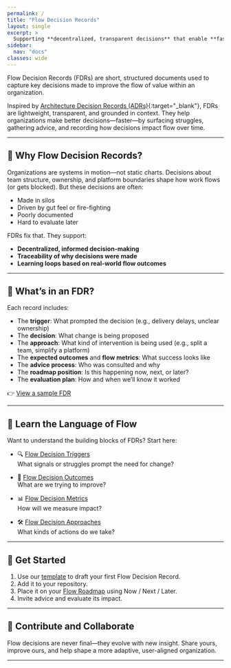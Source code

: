 ```yaml
---
permalink: /
title: "Flow Decision Records"
layout: single
excerpt: > 
  Supporting **decentralized, transparent decisions** that enable **faster flow of value**.
sidebar:
  nav: "docs"
classes: wide
---
```


Flow Decision Records (FDRs) are short, structured documents used to capture key decisions made to improve the flow of value within an organization.

Inspired by [Architecture Decision Records (ADRs)](https://adr.github.io/){:target="_blank"}, FDRs are lightweight, transparent, and grounded in context. They help organizations make better decisions—faster—by surfacing struggles, gathering advice, and recording how decisions impact flow over time.

---

## 🧭 Why Flow Decision Records?

Organizations are systems in motion—not static charts. Decisions about team structure, ownership, and platform boundaries shape how work flows (or gets blocked). But these decisions are often:

- Made in silos
- Driven by gut feel or fire-fighting
- Poorly documented
- Hard to evaluate later

FDRs fix that. They support:

- **Decentralized, informed decision-making**
- **Traceability of why decisions were made**
- **Learning loops based on real-world flow outcomes**

---

## 📄 What’s in an FDR?

Each record includes:

- The **trigger**: What prompted the decision (e.g., delivery delays, unclear ownership)
- The **decision**: What change is being proposed
- The **approach**: What kind of intervention is being used (e.g., split a team, simplify a platform)
- The **expected outcomes** and **flow metrics**: What success looks like
- The **advice process**: Who was consulted and why
- The **roadmap position**: Is this happening now, next, or later?
- The **evaluation plan**: How and when we’ll know it worked

👉 [View a sample FDR](/docs/FDRs/FDR-027-split-team-alpha)

---

## 🧠 Learn the Language of Flow

Want to understand the building blocks of FDRs? Start here:

- 🔍 [Flow Decision Triggers](/docs/flow-decision-triggers)  
  What signals or struggles prompt the need for change?

- 🎯 [Flow Decision Outcomes](/docs/flow-decision-outcomes)  
  What are we trying to improve?

- 📊 [Flow Decision Metrics](/docs/flow-decision-metrics)  
  How will we measure impact?

- 🛠️ [Flow Decision Approaches](/docs/flow-decision-approaches)  
  What kinds of actions do we take?

---

## 🚀 Get Started

1. Use our [template](/docs/templates/FDR-template) to draft your first Flow Decision Record.
2. Add it to your repository.
3. Place it on your [Flow Roadmap](fdr-list) using Now / Next / Later.
4. Invite advice and evaluate its impact.

---

## 💬 Contribute and Collaborate

Flow decisions are never final—they evolve with new insight. Share yours, improve ours, and help shape a more adaptive, user-aligned organization.

---
